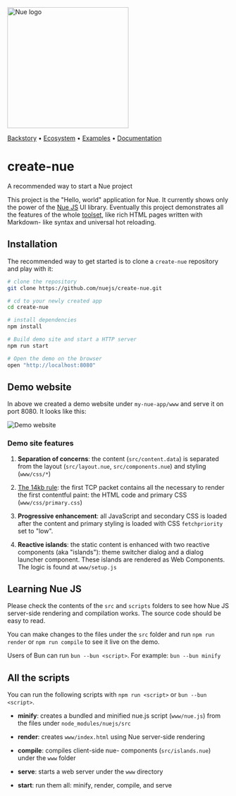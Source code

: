 
<a href="https://nuejs.org">
  <img src="https://nuejs.org/global/logo/logo.png" width="275" alt="Nue logo">
</a>

[Backstory](//nuejs.org/backstory/) •
[Ecosystem](//nuejs.org/tools/) •
[Examples](//nuejs.org/docs/nuejs/examples/) •
[Documentation](//nuejs.org/docs/nuejs/)


# create-nue
A recommended way to start a Nue project

This project is the "Hello, world" application for Nue. It currently shows only the power of the [Nue JS](//nuejs.org/docs/nuejs/) UI library. Eventually this project demonstrates all the features of the whole [toolset](//nuejs.org/tools/), like rich HTML pages written with Markdown- like syntax and universal hot reloading.




## Installation
The recommended way to get started is to clone a `create-nue` repository and play with it:

``` sh
# clone the repository
git clone https://github.com/nuejs/create-nue.git

# cd to your newly created app
cd create-nue

# install dependencies
npm install

# Build demo site and start a HTTP server
npm run start

# Open the demo on the browser
open "http://localhost:8080"
```


## Demo website
In above we created a demo website under `my-nue-app/www` and serve it on port 8080. It looks like this:

<p><img src="https://nuejs.org/docs/img/create-nue-big.png" style="max-width: 900px" alt="Demo website"></p>


### Demo site features

1. **Separation of concerns**: the content (`src/content.data`) is separated from the layout (`src/layout.nue`, `src/components.nue`) and styling (`www/css/*`)

1. [The 14kb rule][fourteen]: the first TCP packet contains all the necessary to render the first contentful paint: the HTML code and primary CSS (`www/css/primary.css`)

1. **Progressive enhancement**: all JavaScript and secondary CSS is loaded after the content and primary styling is loaded with CSS `fetchpriority` set to "low".

1. **Reactive islands**: the static content is enhanced with two reactive components (aka "islands"): theme switcher dialog and a dialog launcher component. These islands are rendered as Web Components. The logic is found at `www/setup.js`

[fourteen]: https://developer.mozilla.org/en-US/docs/Web/Performance/How_browsers_work#tcp_slow_start_14kb_rule


## Learning Nue JS
Please check the contents of the `src` and `scripts` folders to see how Nue JS server-side rendering and compilation works. The source code should be easy to read.

You can make changes to the files under the `src` folder and run `npm run render` or `npm run compile` to see it live on the demo.

Users of Bun can run `bun --bun <script>`. For example: `bun --bun minify`


## All the scripts
You can run the following scripts with `npm run <script>` or `bun --bun <script>`.

- **minify**: creates a bundled and minified nue.js script (`www/nue.js`) from the files under `node_modules/nuejs/src`

- **render**: creates `www/index.html` using Nue server-side rendering

- **compile**: compiles client-side nue- components (`src/islands.nue`) under the `www` folder

- **serve**: starts a web server under the `www` directory

- **start**: run them all: minify, render, compile, and serve








